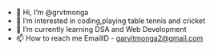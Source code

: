 - 👋 Hi, I’m @grvtmonga
- 👀 I’m interested in coding,playing table tennis and cricket 
- 🌱 I’m currently learning DSA and Web Development
- 📫 How to reach me EmailID - garvitmonga2@gmail.com

